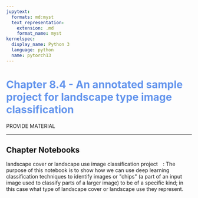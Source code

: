 ```yaml
---
jupytext:
  formats: md:myst
  text_representation:
    extension: .md
    format_name: myst
kernelspec:
  display_name: Python 3
  language: python
  name: pytorch13
---
```

# <span style="color:cornflowerblue;">Chapter 8.4 - An annotated sample project for landscape type image classification </span>

PROVIDE MATERIAL

---
## Chapter Notebooks

landscape cover or landscape use image classification project  [<i class="fa-solid fa-arrow-circle-right" style="margin-left:10px;color:teal;"></i>](notebooks/chpt_8/004-lclu-img-type-classification)
: The purpose of this notebook is to show how we can use deep learning classification techniques to identify images or "chips" (a part of an input image used to classify parts of a larger image) to be of a specific kind; in this case what type of landscape cover or landscape use they represent.